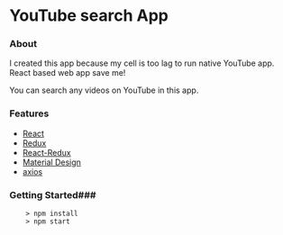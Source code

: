 # YouTube search App

### About
I created this app because my cell is too lag to run native YouTube app.
React based web app save me!

You can search any videos on YouTube in this app.

### Features
* [React](https://github.com/facebook/react)
* [Redux](https://github.com/reactjs/redux)
* [React-Redux](https://github.com/reactjs/react-redux)
* [Material Design](http://www.material-ui.com/)
* [axios](https://github.com/mzabriskie/axios)

### Getting Started###
```
	> npm install
	> npm start
```
